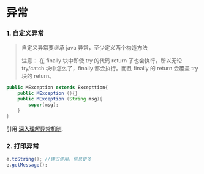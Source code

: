 # 异常

### 1. 自定义异常

> 自定义异常要继承 java 异常，至少定义两个构造方法
>
> 注意：
> 在 finally 块中即使 try 的代码 return 了也会执行，所以无论 try/catch 块中怎么了，finally 都会执行。而且 finally 的 return 会覆盖 try 块的 return。

```java
public MException extends Excepttion{
    public MException (){}
    public MException (String msg){
        super(msg);
    }
}
```

引用 [深入理解异常机制](http://blog.csdn.net/hguisu/article/details/6155636).

### 2. 打印异常

```java
e.toString(); //建议使用，信息更多
e.getMessage();
```
